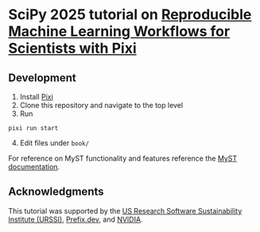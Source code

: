 # SciPy 2025 tutorial on [Reproducible Machine Learning Workflows for Scientists with Pixi](https://cfp.scipy.org/scipy2025/talk/GDN8PN/)

## Development

1. Install [Pixi](https://pixi.sh/)
2. Clone this repository and navigate to the top level
3. Run

```
pixi run start
```

4. Edit files under `book/`

For reference on MyST functionality and features reference the [MyST documentation](https://mystmd.org/guide/).

## Acknowledgments

This tutorial was supported by the [US Research Software Sustainability Institute (URSSI)](https://urssi.us/), [Prefix.dev](https://prefix.dev/), and [NVIDIA](https://www.nvidia.com/).
